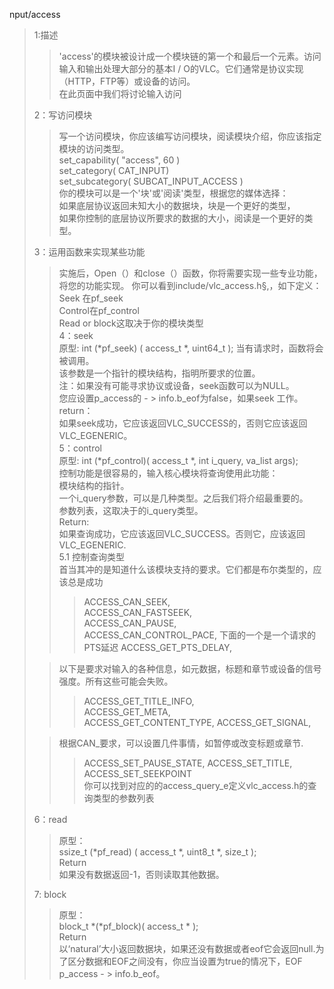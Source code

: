 nput/access
>1:描述 
>>'access'的模块被设计成一个模块链的第一个和最后一个元素。访问输入和输出处理大部分的基本I / O的VLC。它们通常是协议实现（HTTP，FTP等）或设备的访问。     
>> 在此页面中我们将讨论输入访问
>
>2：写访问模块  
>>写一个访问模块，你应该编写访问模块，阅读模块介绍，你应该指定模块的访问类型。   
>>set_capability( "access", 60 )     
>>set_category( CAT_INPUT)   
>>set_subcategory( SUBCAT_INPUT_ACCESS )   
>你的模块可以是一个'块'或'阅读'类型，根据您的媒体选择：  
 >> 如果底层协议返回未知大小的数据块，块是一个更好的类型，   
 >> 如果你控制的底层协议所要求的数据的大小，阅读是一个更好的类型。
>                                     
>3：运用函数来实现某些功能   
>>实施后，Open（）和close（）函数，你将需要实现一些专业功能，将您的功能实现。
你可以看到include/vlc_access.h§,，如下定义：   
>>Seek 在pf_seek  
>>Control在pf_control   
>>Read or block这取决于你的模块类型   
>4：seek  
>>原型: 
>>int         (*pf_seek) ( access_t *, uint64_t );
>>当有请求时，函数将会被调用。  
>>该参数是一个指针的模块结构，指明所要求的位置。    
 注：如果没有可能寻求协议或设备，seek函数可以为NULL。    
>>您应设置p_access的 - > info.b_eof为false，如果seek 工作。   
>>return：   
>>如果seek成功，它应该返回VLC_SUCCESS的，否则它应该返回VLC_EGENERIC。  
>5：control  
>>原型:
>>int         (*pf_control)( access_t *, int i_query, va_list args);  
>>控制功能是很容易的，输入核心模块将查询使用此功能：       
  >>模块结构的指针。  
  >>一个i_query参数，可以是几种类型。之后我们将介绍最重要的。   
 >> 参数列表，这取决于的i_query类型。  
>>Return:  
>>如果查询成功，它应该返回VLC_SUCCESS。否则它，应该返回VLC_EGENERIC.   
>5.1 控制查询类型  
>>首当其冲的是知道什么该模块支持的要求。它们都是布尔类型的，应该总是成功
>>>ACCESS_CAN_SEEK,        
>>>ACCESS_CAN_FASTSEEK,    
>>>ACCESS_CAN_PAUSE,       
>>>ACCESS_CAN_CONTROL_PACE,
>>下面的一个是一个请求的PTS延迟 
ACCESS_GET_PTS_DELAY,   
>  
>>以下是要求对输入的各种信息，如元数据，标题和章节或设备的信号强度。所有这些可能会失败。    
>>>ACCESS_GET_TITLE_INFO,  
>>>ACCESS_GET_META,        
>>>ACCESS_GET_CONTENT_TYPE,
>>>ACCESS_GET_SIGNAL,    
>  
>>根据CAN_要求，可以设置几件事情，如暂停或改变标题或章节.
>>>ACCESS_SET_PAUSE_STATE,
>>>ACCESS_SET_TITLE,
>>>ACCESS_SET_SEEKPOINT      
>>你可以找到对应的的access_query_e定义vlc_access.h的查询类型的参数列表  
>
>6：read   
>>原型：       
ssize_t     (*pf_read) ( access_t *, uint8_t *, size_t );    
Return   
>>如果没有数据返回-1，否则读取其他数据。
>  
>7: block  
>>原型：      
block_t    *(*pf_block)( access_t * );      
Return       
以‘natural’大小返回数据块，如果还没有数据或者eof它会返回null.为了区分数据和EOF之间没有，你应当设置为true的情况下，EOF p_access - > info.b_eof。
